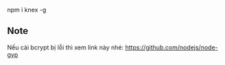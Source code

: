 npm i knex -g

## Note
Nếu cài bcrypt bị lỗi thì xem link này nhé:
https://github.com/nodejs/node-gyp
